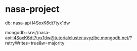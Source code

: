 # nasa-project

db:
nasa-api
l4SoxK6dt7tyx1dw

mongodb+srv://nasa-api:l4SoxK6dt7tyx1dw@tutorialcluster.uvyzlbc.mongodb.net/?retryWrites=true&w=majority
